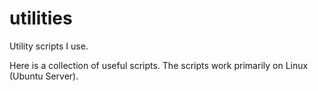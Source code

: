 utilities
=========

Utility scripts I use.

Here is a collection of useful scripts. The scripts work primarily on
Linux (Ubuntu Server).


